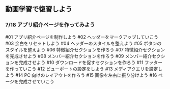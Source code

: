 ## 動画学習で復習しよう

### 7/18 アプリ紹介ページを作ってみよう

#01 アプリ紹介ページを制作しよう
#02 ヘッダーをマークアップしていこう
#03 余白をリセットしよう
#04 ヘッダーのスタイルを整えよう
#05 ボタンのスタイルを整えよう
#06 特徴紹介セクションを作ろう
#07 特徴紹介セクションを完成させよう
#08 メンバー紹介セクションを作ろう
#09 メンバー紹介セクションを完成させよう
#10 ダウンロードを促すセクションを作ろう
#11 フッターを作っていこう
#12 ビューポートの設定をしよう
#13 メディアクエリを設定しよう
#14 PC 向けのレイアウトを作ろう
#15 画像を左右に振り分けよう
#16 ページを完成させていこう